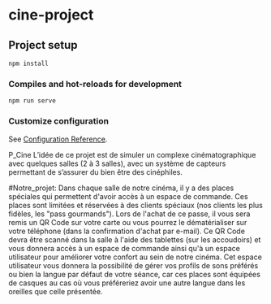 # cine-project

## Project setup
```
npm install
```

### Compiles and hot-reloads for development
```
npm run serve
```

### Customize configuration
See [Configuration Reference](https://cli.vuejs.org/config/).

P_Cine
L’idée de ce projet est de simuler un complexe cinématographique avec quelques salles (2 à 3 salles), avec un système de capteurs permettant de s’assurer du bien être des cinéphiles.

#Notre_projet: Dans chaque salle de notre cinéma, il y a des places spéciales qui permettent d'avoir accès à un espace de commande. Ces places sont limitées et réservées à des clients spéciaux (nos clients les plus fidèles, les "pass gourmands"). Lors de l'achat de ce passe, il vous sera remis un QR Code sur votre carte ou vous pourrez le dématérialiser sur votre téléphone (dans la confirmation d'achat par e-mail). Ce QR Code devra être scanné dans la salle à l'aide des tablettes (sur les accoudoirs) et vous donnera accès à un espace de commande ainsi qu'à un espace utilisateur pour améliorer votre confort au sein de notre cinéma. Cet espace utilisateur vous donnera la possibilité de gérer vos profils de sons préférés ou bien la langue par défaut de votre séance, car ces places sont équipées de casques au cas où vous préféreriez avoir une autre langue dans les oreilles que celle présentée.